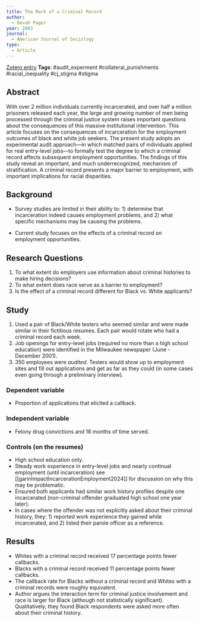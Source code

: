 ```yaml
---
title: The Mark of a Criminal Record
author:
  - Devah Pager
year: 2003
journal:
  - American Journal of Sociology
type:
  - Article
---
```

[Zotero entry](zotero://select/items/@pagerMarkCriminalRecord2003)
**Tags**: #audit_experment #collateral_punishments #racial_inequality #cj_stigma #stigma 
## Abstract

With over 2 million individuals currently incarcerated, and over half a million prisoners released each year, the large and growing number of men being processed through the criminal justice system raises important questions about the consequences of this massive institutional intervention. This article focuses on the consequences of incarceration for the employment outcomes of black and white job seekers. The present study adopts an experimental audit approach—in which matched pairs of individuals applied for real entry-level jobs—to formally test the degree to which a criminal record affects subsequent employment opportunities. The findings of this study reveal an important, and much underrecognized, mechanism of stratification. A criminal record presents a major barrier to employment, with important implications for racial disparities.

## Background

* Survey studies are limited in their ability to: 1) determine that incarceration indeed causes employment problems, and 2) what specific mechanisms may be causing the problems.
  
* Current study focuses on the effects of a criminal record on employment opportunities.

## Research Questions

1. To what extent do employers use information about criminal histories to make hiring decisions?
2. To what extent does race serve as a barrier to employment?
3. Is the effect of a criminal record different for Black vs. White applicants?

## Study

1. Used a pair of Black/White testers who seemed similar and were made similar in their fictitious resumes. Each pair would rotate who had a criminal record each week.
2. Job openings for entry-level jobs (required no more than a high school education) were identified in the Milwaukee newspaper (June - December 2001).
3. 350 employees were *audited*. Testers would show up to employment sites and fill out applications and get as far as they could (in some cases even going through a preliminary interview).

### Dependent variable

* Proportion of applications that elicited a callback.

### Independent variable

* Felony drug convictions and 18 months of time served.

### Controls (on the resumes)

* High school education only.
* Steady work experience in entry-level jobs and nearly continual employment (until incarceration) see [[garinImpactIncarcerationEmployment2024]] for discussion on why this may be problematic.
* Ensured both applicants had similar work history profiles despite one incarcerated (non-criminal offender graduated high school one year later).
* In cases where the offender was not explicitly asked about their criminal history, they: 1) reported work experience they gained while incarcerated, and 2) listed their parole officer as a reference.

## Results

* Whites with a criminal record received 17 percentage points fewer callbacks.
* Blacks with a criminal record received 11 percentage points fewer callbacks.
* The callback rate for Blacks without a criminal record and Whites with a criminal records were roughly equivalent.
* Author argues the interaction term for criminal justice involvement and race is larger for Black (although not statistically significant). Qualitatively, they found Black respondents were asked more often about their criminal history.